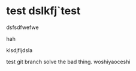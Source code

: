 test
dslkfj`test
====

dsfsdfwefwe

hah

klsdjfljdsla

test git branch solve the bad thing.
woshiyaoceshi
